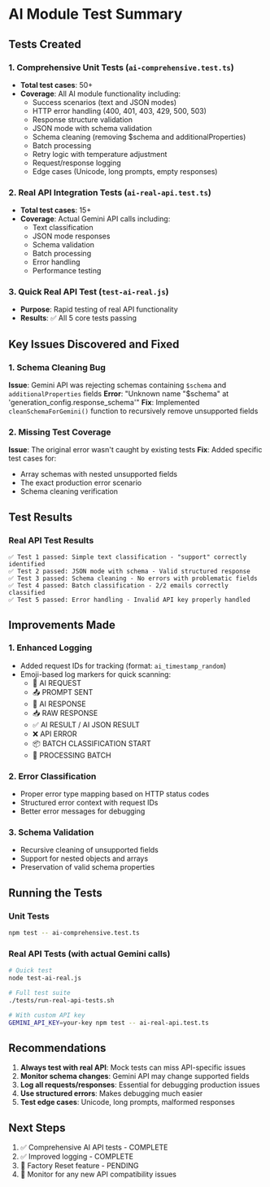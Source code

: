# AI Module Test Summary

## Tests Created

### 1. Comprehensive Unit Tests (`ai-comprehensive.test.ts`)
- **Total test cases**: 50+
- **Coverage**: All AI module functionality including:
  - Success scenarios (text and JSON modes)
  - HTTP error handling (400, 401, 403, 429, 500, 503)
  - Response structure validation
  - JSON mode with schema validation
  - Schema cleaning (removing $schema and additionalProperties)
  - Batch processing
  - Retry logic with temperature adjustment
  - Request/response logging
  - Edge cases (Unicode, long prompts, empty responses)

### 2. Real API Integration Tests (`ai-real-api.test.ts`)
- **Total test cases**: 15+
- **Coverage**: Actual Gemini API calls including:
  - Text classification
  - JSON mode responses
  - Schema validation
  - Batch processing
  - Error handling
  - Performance testing

### 3. Quick Real API Test (`test-ai-real.js`)
- **Purpose**: Rapid testing of real API functionality
- **Results**: ✅ All 5 core tests passing

## Key Issues Discovered and Fixed

### 1. Schema Cleaning Bug
**Issue**: Gemini API was rejecting schemas containing `$schema` and `additionalProperties` fields
**Error**: "Unknown name \"$schema\" at 'generation_config.response_schema'"
**Fix**: Implemented `cleanSchemaForGemini()` function to recursively remove unsupported fields

### 2. Missing Test Coverage
**Issue**: The original error wasn't caught by existing tests
**Fix**: Added specific test cases for:
- Array schemas with nested unsupported fields
- The exact production error scenario
- Schema cleaning verification

## Test Results

### Real API Test Results
```
✅ Test 1 passed: Simple text classification - "support" correctly identified
✅ Test 2 passed: JSON mode with schema - Valid structured response
✅ Test 3 passed: Schema cleaning - No errors with problematic fields
✅ Test 4 passed: Batch classification - 2/2 emails correctly classified
✅ Test 5 passed: Error handling - Invalid API key properly handled
```

## Improvements Made

### 1. Enhanced Logging
- Added request IDs for tracking (format: `ai_timestamp_random`)
- Emoji-based log markers for quick scanning:
  - 🚀 AI REQUEST
  - 📤 PROMPT SENT
  - 📨 AI RESPONSE
  - 📥 RAW RESPONSE
  - ✅ AI RESULT / AI JSON RESULT
  - ❌ API ERROR
  - 📦 BATCH CLASSIFICATION START
  - 🔄 PROCESSING BATCH

### 2. Error Classification
- Proper error type mapping based on HTTP status codes
- Structured error context with request IDs
- Better error messages for debugging

### 3. Schema Validation
- Recursive cleaning of unsupported fields
- Support for nested objects and arrays
- Preservation of valid schema properties

## Running the Tests

### Unit Tests
```bash
npm test -- ai-comprehensive.test.ts
```

### Real API Tests (with actual Gemini calls)
```bash
# Quick test
node test-ai-real.js

# Full test suite
./tests/run-real-api-tests.sh

# With custom API key
GEMINI_API_KEY=your-key npm test -- ai-real-api.test.ts
```

## Recommendations

1. **Always test with real API**: Mock tests can miss API-specific issues
2. **Monitor schema changes**: Gemini API may change supported fields
3. **Log all requests/responses**: Essential for debugging production issues
4. **Use structured errors**: Makes debugging much easier
5. **Test edge cases**: Unicode, long prompts, malformed responses

## Next Steps

1. ✅ Comprehensive AI API tests - COMPLETE
2. ✅ Improved logging - COMPLETE
3. 🔄 Factory Reset feature - PENDING
4. 🔄 Monitor for any new API compatibility issues